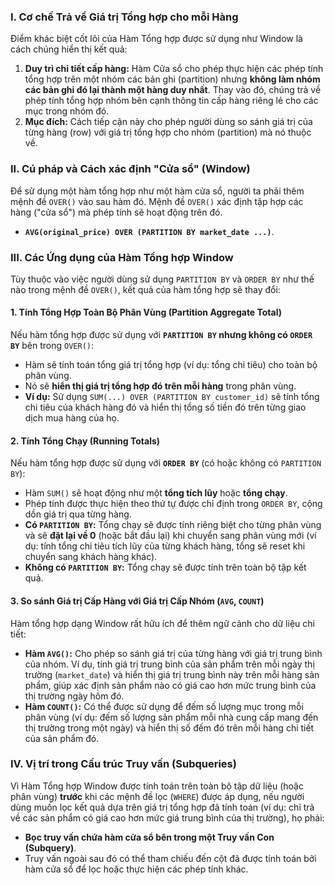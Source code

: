 ### I. Cơ chế Trả về Giá trị Tổng hợp cho mỗi Hàng

Điểm khác biệt cốt lõi của Hàm Tổng hợp được sử dụng như Window là cách chúng hiển thị kết quả:

1.  **Duy trì chi tiết cấp hàng:** Hàm Cửa sổ cho phép thực hiện các phép tính tổng hợp trên một nhóm các bản ghi (partition) nhưng **không làm nhóm các bản ghi đó lại thành một hàng duy nhất**. Thay vào đó, chúng trả về phép tính tổng hợp nhóm bên cạnh thông tin cấp hàng riêng lẻ cho các mục trong nhóm đó.
2.  **Mục đích:** Cách tiếp cận này cho phép người dùng so sánh giá trị của từng hàng (row) với giá trị tổng hợp cho nhóm (partition) mà nó thuộc về.

### II. Cú pháp và Cách xác định "Cửa sổ" (Window)

Để sử dụng một hàm tổng hợp như một hàm cửa sổ, người ta phải thêm mệnh đề `OVER()` vào sau hàm đó. Mệnh đề `OVER()` xác định tập hợp các hàng ("cửa sổ") mà phép tính sẽ hoạt động trên đó.

*   **`AVG(original_price) OVER (PARTITION BY market_date ...)`**.

### III. Các Ứng dụng của Hàm Tổng hợp Window

Tùy thuộc vào việc người dùng sử dụng `PARTITION BY` và `ORDER BY` như thế nào trong mệnh đề `OVER()`, kết quả của hàm tổng hợp sẽ thay đổi:

#### 1. Tính Tổng Hợp Toàn Bộ Phân Vùng (Partition Aggregate Total)

Nếu hàm tổng hợp được sử dụng với **`PARTITION BY` nhưng không có `ORDER BY`** bên trong `OVER()`:

*   Hàm sẽ tính toán tổng giá trị tổng hợp (ví dụ: tổng chi tiêu) cho toàn bộ phân vùng.
*   Nó sẽ **hiển thị giá trị tổng hợp đó trên mỗi hàng** trong phân vùng.
*   **Ví dụ:** Sử dụng `SUM(...) OVER (PARTITION BY customer_id)` sẽ tính tổng chi tiêu của khách hàng đó và hiển thị tổng số tiền đó trên từng giao dịch mua hàng của họ.

#### 2. Tính Tổng Chạy (Running Totals)

Nếu hàm tổng hợp được sử dụng với **`ORDER BY`** (có hoặc không có `PARTITION BY`):

*   Hàm `SUM()` sẽ hoạt động như một **tổng tích lũy** hoặc **tổng chạy**.
*   Phép tính được thực hiện theo thứ tự được chỉ định trong `ORDER BY`, cộng dồn giá trị qua từng hàng.
*   **Có `PARTITION BY`:** Tổng chạy sẽ được tính riêng biệt cho từng phân vùng và sẽ **đặt lại về 0** (hoặc bắt đầu lại) khi chuyển sang phân vùng mới (ví dụ: tính tổng chi tiêu tích lũy của từng khách hàng, tổng sẽ reset khi chuyển sang khách hàng khác).
*   **Không có `PARTITION BY`:** Tổng chạy sẽ được tính trên toàn bộ tập kết quả.

#### 3. So sánh Giá trị Cấp Hàng với Giá trị Cấp Nhóm (`AVG`, `COUNT`)

Hàm tổng hợp dạng Window rất hữu ích để thêm ngữ cảnh cho dữ liệu chi tiết:

*   **Hàm `AVG()`:** Cho phép so sánh giá trị của từng hàng với giá trị trung bình của nhóm. Ví dụ, tính giá trị trung bình của sản phẩm trên mỗi ngày thị trường (`market_date`) và hiển thị giá trị trung bình này trên mỗi hàng sản phẩm, giúp xác định sản phẩm nào có giá cao hơn mức trung bình của thị trường ngày hôm đó.
*   **Hàm `COUNT()`:** Có thể được sử dụng để đếm số lượng mục trong mỗi phân vùng (ví dụ: đếm số lượng sản phẩm mỗi nhà cung cấp mang đến thị trường trong một ngày) và hiển thị số đếm đó trên mỗi hàng chi tiết của sản phẩm đó.

### IV. Vị trí trong Cấu trúc Truy vấn (Subqueries)

Vì Hàm Tổng hợp Window được tính toán trên toàn bộ tập dữ liệu (hoặc phân vùng) **trước** khi các mệnh đề lọc (`WHERE`) được áp dụng, nếu người dùng muốn lọc kết quả dựa trên giá trị tổng hợp đã tính toán (ví dụ: chỉ trả về các sản phẩm có giá cao hơn mức giá trung bình của thị trường), họ phải:

*   **Bọc truy vấn chứa hàm cửa sổ bên trong một Truy vấn Con (Subquery)**.
*   Truy vấn ngoài sau đó có thể tham chiếu đến cột đã được tính toán bởi hàm cửa sổ để lọc hoặc thực hiện các phép tính khác.